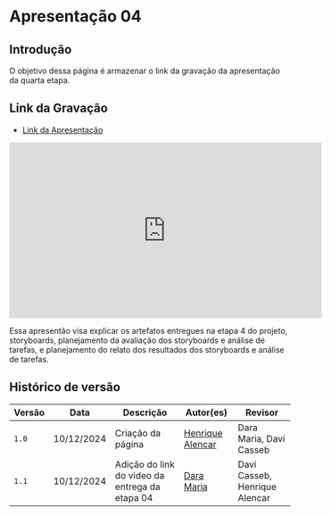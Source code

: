 # Apresentação 04

## Introdução

O objetivo dessa página é armazenar o link da gravação da apresentação da quarta etapa.

## Link da Gravação

* [Link da Apresentação](https://youtu.be/pmjM04JpNrw)

<iframe width="560" height="315" src="https://youtu.be/pmjM04JpNrw" title="YouTube video player" frameborder="0" allow="accelerometer; autoplay; clipboard-write; encrypted-media; gyroscope; picture-in-picture; web-share" referrerpolicy="strict-origin-when-cross-origin" allowfullscreen></iframe>

Essa apresentão visa explicar os artefatos entregues na etapa 4 do projeto, storyboards, planejamento da avaliação dos storyboards e análise de tarefas, e planejamento do relato dos resultados dos storyboards e análise de tarefas.

## Histórico de versão

| Versão | Data       | Descrição                                  | Autor(es)                                       | Revisor                 |
| ------ | ---------- | ------------------------------------------ | ----------------------------------------------- | ----------------------- |
| `1.0`  | 10/12/2024 | Criação da página                          | [Henrique Alencar](https://github.com/henryqma) | Dara Maria, Davi Casseb |
| `1.1`  | 10/12/2024 | Adição do link do video da entrega da etapa 04                          | [Dara Maria](https://github.com/henryqma) | Davi Casseb, Henrique Alencar |


